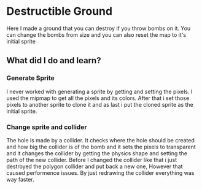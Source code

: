 # Destructible Ground

Here I made a ground that you can destroy if you throw bombs on it. 
You can change the bombs from size and you can also reset the map to it's initial sprite

## What did I do and learn? 

### Generate Sprite

I never worked with generating a sprite by getting and setting the pixels. I used the mipmap to get all the pixels and its colors. 
After that i set those pixels to another sprite to clone it and as last i put the cloned sprite as the initial sprite.

### Change sprite and collider

The hole is made by a collider. It checks where the hole should be created and how big the collider is of the bomb and it sets the pixels to transparent and it changes the collider by getting the physics shape and setting the path of the new collider. Before I changed the collider like that i just destroyed the polygon collider and put back a new one, However that caused performence issues. By just redrawing the collider everything was way faster.